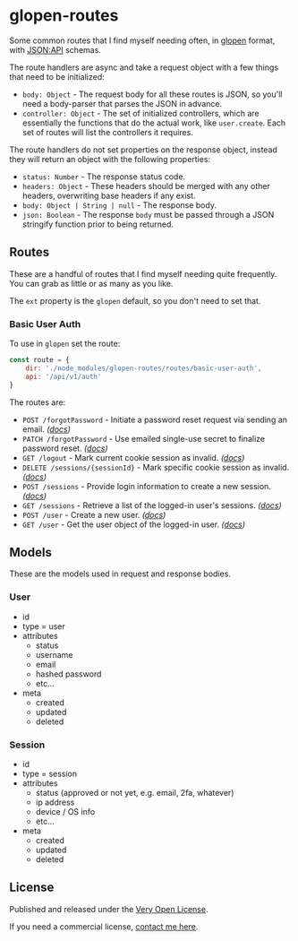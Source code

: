 # glopen-routes

Some common routes that I find myself needing often, in [glopen](https://github.com/saibotsivad/glopen) format, with [JSON:API](https://jsonapi.org/) schemas.

The route handlers are async and take a request object with a few things that need to be initialized:

- `body: Object` - The request body for all these routes is JSON, so you'll need a body-parser that parses the JSON in advance.
- `controller: Object` - The set of initialized controllers, which are essentially the functions that do the actual work, like `user.create`. Each set of routes will list the controllers it requires.

The route handlers do not set properties on the response object, instead they will return an object with the following properties:

- `status: Number` - The response status code.
- `headers: Object` - These headers should be merged with any other headers, overwriting base headers if any exist.
- `body: Object | String | null` - The response body.
- `json: Boolean` - The response `body` must be passed through a JSON stringify function prior to being returned.

## Routes

These are a handful of routes that I find myself needing quite frequently. You can grab as little or as many as you like.

The `ext` property is the `glopen` default, so you don't need to set that.

### Basic User Auth

To use in `glopen` set the route:

```js
const route = {
	dir: './node_modules/glopen-routes/routes/basic-user-auth',
	api: '/api/v1/auth'
}
```

The routes are:

- `POST /forgotPassword` - Initiate a password reset request via sending an email. *([docs](./routes/basic-user-auth/paths/forgotPassword/post.@.js))*
- `PATCH /forgotPassword` - Use emailed single-use secret to finalize password reset. *([docs](./routes/basic-user-auth/paths/forgotPassword/patch.@.js))*
- `GET /logout` - Mark current cookie session as invalid. *([docs](./routes/basic-user-auth/paths/logout/get.@.js))*
- `DELETE /sessions/{sessionId}` - Mark specific cookie session as invalid. *([docs](./routes/basic-user-auth/paths/sessions/{sessionId}/delete.@.js))*
- `POST /sessions` - Provide login information to create a new session. *([docs](./routes/basic-user-auth/paths/sessions/post.@.js))*
- `GET /sessions` - Retrieve a list of the logged-in user's sessions. *([docs](./routes/basic-user-auth/paths/sessions/get.@.js))*
- `POST /user` - Create a new user. *([docs](./routes/basic-user-auth/paths/user/post.@.js))*
- `GET /user` - Get the user object of the logged-in user. *([docs](./routes/basic-user-auth/paths/user/get.@.js))*

## Models

These are the models used in request and response bodies.

### User

- id
- type = user
- attributes
	- status
	- username
	- email
	- hashed password
	- etc...
- meta
	- created
	- updated
	- deleted

### Session

- id
- type = session
- attributes
	- status (approved or not yet, e.g. email, 2fa, whatever)
	- ip address
	- device / OS info
	- etc...
- meta
	- created
	- updated
	- deleted

## License

Published and released under the [Very Open License](http://veryopenlicense.com).

If you need a commercial license, [contact me here](https://davistobias.com/license?software=glopen-routes).
